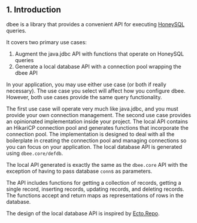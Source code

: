 ## 1. Introduction

dbee is a library that provides a convenient API for executing
[HoneySQL](https://github.com/jkk/honeysql) queries.

It covers two primary use cases:
1. Augment the java.jdbc API with functions that operate on HoneySQL queries
2. Generate a local database API with a connection pool wrapping the dbee API

In your application, you may use either use case (or both if really necessary).
The use case you select will affect how you configure dbee. However, both use
cases provide the same query functionality.

The first use case will operate very much like java.jdbc, and you must provide
your own connection management. The second use case provides an opinionated
implementation inside your project. The local API contains an HikariCP
connection pool and generates functions that incorporate the connection pool.
The implementation is designed to deal with all the boilerplate in creating the
connection pool and managing connections so you can focus on your application.
The local database API is generated using `dbee.core/defdb`.

The local API generated is exactly the same as the `dbee.core` API with the
exception of having to pass database `conn`s as parameters.

The API includes functions for getting a collection of records, getting a single
record, inserting records, updating records, and deleting records. The functions
accept and return maps as representations of rows in the database.

The design of the local database API is inspired by
[Ecto.Repo](https://hexdocs.pm/ecto/Ecto.Repo.html).
